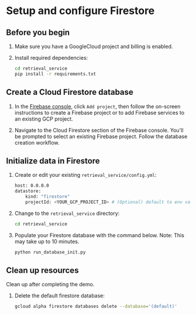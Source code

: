# Setup and configure Firestore

## Before you begin

1. Make sure you have a GoogleCloud project and billing is enabled.

1. Install required dependencies:
    ```bash
    cd retrieval_service
    pip install -r requirements.txt
    ```

## Create a Cloud Firestore database

1. In the [Firebase console](https://console.firebase.google.com), click `Add project`, then follow the on-screen instructions to create a Firebase project or to add Firebase services to an existing GCP project.

1. Navigate to the Cloud Firestore section of the Firebase console. You'll be prompted to select an existing Firebase project. Follow the database creation workflow.

## Initialize data in Firestore

1. Create or edit your existing `retrieval_service/config.yml`:

    ```bash
    host: 0.0.0.0
    datastore:
        kind: "firestore"
        projectId: <YOUR_GCP_PROJECT_ID> # (Optional) default to env variable `GCLOUD_PROJECT`
    ```

1. Change to the `retrieval_service` directory:

    ```bash
    cd retrieval_service
    ```

1. Populate your Firestore database with the command below. Note: This may take up to 10 minutes.

    ```bash
    python run_database_init.py
    ```

## Clean up resources

Clean up after completing the demo.

1. Delete the default firestore database:

    ```bash
    gcloud alpha firestore databases delete --database='(default)'
    ```
